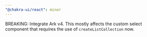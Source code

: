 ```yaml
---
"@chakra-ui/react": minor
---
```


BREAKING: Integrate Ark v4. This mostly affects the custom select component that
requires the use of `createListCollection` now.
